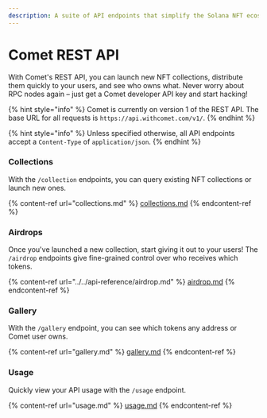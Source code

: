 ```yaml
---
description: A suite of API endpoints that simplify the Solana NFT ecosystem.
---
```


# Comet REST API

With Comet's REST API, you can launch new NFT collections, distribute them quickly to your users, and see who owns what. Never worry about RPC nodes again – just get a Comet developer API key and start hacking!

{% hint style="info" %}
Comet is currently on version 1 of the REST API. The base URL for all requests is `https://api.withcomet.com/v1/`.
{% endhint %}

{% hint style="info" %}
Unless specified otherwise, all API endpoints accept a `Content-Type` of `application/json`.
{% endhint %}

### Collections

With the `/collection` endpoints, you can query existing NFT collections or launch new ones.

{% content-ref url="collections.md" %}
[collections.md](collections.md)
{% endcontent-ref %}

### Airdrops

Once you've launched a new collection, start giving it out to your users! The `/airdrop` endpoints give fine-grained control over who receives which tokens.

{% content-ref url="../../api-reference/airdrop.md" %}
[airdrop.md](../../api-reference/airdrop.md)
{% endcontent-ref %}

### Gallery

With the `/gallery` endpoint, you can see which tokens any address or Comet user owns.

{% content-ref url="gallery.md" %}
[gallery.md](gallery.md)
{% endcontent-ref %}

### Usage

Quickly view your API usage with the `/usage` endpoint.

{% content-ref url="usage.md" %}
[usage.md](usage.md)
{% endcontent-ref %}
